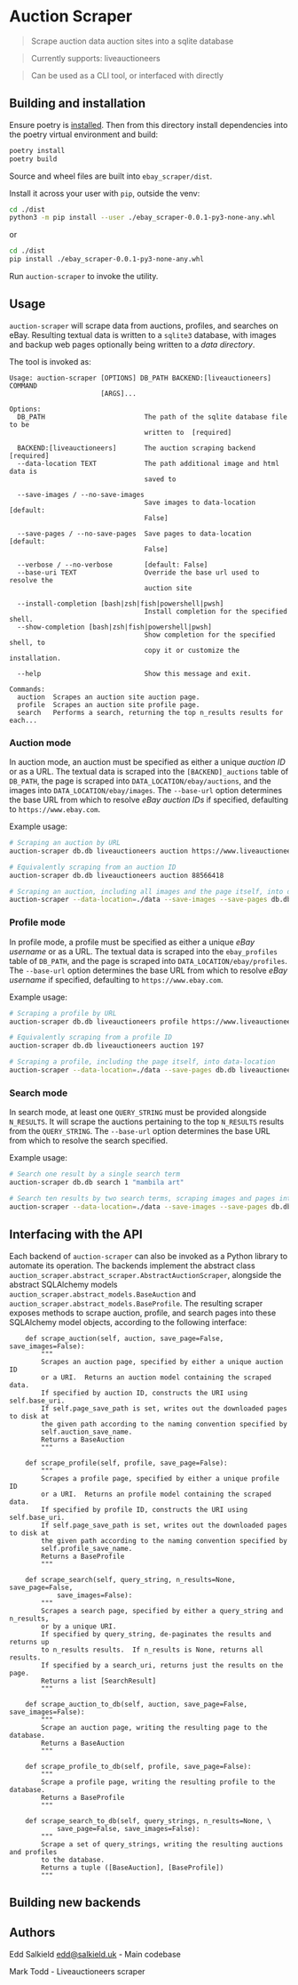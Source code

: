 # Auction Scraper

>  Scrape auction data auction sites into a sqlite database

> Currently supports: liveauctioneers

> Can be used as a CLI tool, or interfaced with directly

## Building and installation

Ensure poetry is [installed](https://python-poetry.org/docs/#installation).  Then from this directory install dependencies into the poetry virtual environment and build:

```bash
poetry install
poetry build
```

Source and wheel files are built into `ebay_scraper/dist`.

Install it across your user with `pip`, outside the venv:
```bash
cd ./dist
python3 -m pip install --user ./ebay_scraper-0.0.1-py3-none-any.whl
```

or

```bash
cd ./dist
pip install ./ebay_scraper-0.0.1-py3-none-any.whl
```

Run `auction-scraper` to invoke the utility.

## Usage

`auction-scraper` will scrape data from auctions, profiles, and searches on eBay.  Resulting textual data is written to a `sqlite3` database, with images and backup web pages optionally being written to a _data directory_.

The tool is invoked as:

```
Usage: auction-scraper [OPTIONS] DB_PATH BACKEND:[liveauctioneers] COMMAND
                       [ARGS]...

Options:
  DB_PATH                         The path of the sqlite database file to be
                                  written to  [required]

  BACKEND:[liveauctioneers]       The auction scraping backend  [required]
  --data-location TEXT            The path additional image and html data is
                                  saved to

  --save-images / --no-save-images
                                  Save images to data-location  [default:
                                  False]

  --save-pages / --no-save-pages  Save pages to data-location  [default:
                                  False]

  --verbose / --no-verbose        [default: False]
  --base-uri TEXT                 Override the base url used to resolve the
                                  auction site

  --install-completion [bash|zsh|fish|powershell|pwsh]
                                  Install completion for the specified shell.
  --show-completion [bash|zsh|fish|powershell|pwsh]
                                  Show completion for the specified shell, to
                                  copy it or customize the installation.

  --help                          Show this message and exit.

Commands:
  auction  Scrapes an auction site auction page.
  profile  Scrapes an auction site profile page.
  search   Performs a search, returning the top n_results results for each...
```

### Auction mode
In auction mode, an auction must be specified as either a unique _auction ID_ or as a URL.  The textual data is scraped into the `[BACKEND]_auctions` table of `DB_PATH`, the page is scraped into `DATA_LOCATION/ebay/auctions`, and the images into `DATA_LOCATION/ebay/images`.  The `--base-url` option determines the base URL from which to resolve _eBay auction IDs_ if specified, defaulting to `https://www.ebay.com`.

Example usage:

```bash
# Scraping an auction by URL
auction-scraper db.db liveauctioneers auction https://www.liveauctioneers.com/item/88566418_cameroon-power-or-reliquary-figure

# Equivalently scraping from an auction ID
auction-scraper db.db liveauctioneers auction 88566418

# Scraping an auction, including all images and the page itself, into data-location
auction-scraper --data-location=./data --save-images --save-pages db.db liveauctioneers auction 88566418
```

### Profile mode
In profile mode, a profile must be specified as either a unique _eBay username_ or as a URL.  The textual data is scraped into the `ebay_profiles` table of `DB_PATH`, and the page is scraped into `DATA_LOCATION/ebay/profiles`.  The `--base-url` option determines the base URL from which to resolve _eBay username_ if specified, defaulting to `https://www.ebay.com`.

Example usage:

```bash
# Scraping a profile by URL
auction-scraper db.db liveauctioneers profile https://www.liveauctioneers.com/auctioneer/197/hindman/

# Equivalently scraping from a profile ID
auction-scraper db.db liveauctioneers auction 197

# Scraping a profile, including the page itself, into data-location
auction-scraper --data-location=./data --save-pages db.db liveauctioneers profile 197
```


### Search mode
In search mode, at least one `QUERY_STRING` must be provided alongside `N_RESULTS`.  It will scrape the auctions pertaining to the top `N_RESULTS` results from the `QUERY_STRING`.  The `--base-url` option determines the base URL from which to resolve the search specified.

Example usage:
```bash
# Search one result by a single search term
auction-scraper db.db search 1 "mambila art"

# Search ten results by two search terms, scraping images and pages into data-location
auction-scraper --data-location=./data --save-images --save-pages db.db search 10 "mambila" "mambilla"
```

## Interfacing with the API
Each backend of `auction-scraper` can also be invoked as a Python library to automate its operation.  The backends implement the abstract class `auction_scraper.abstract_scraper.AbstractAuctionScraper`, alongside the abstract SQLAlchemy models `auction_scraper.abstract_models.BaseAuction` and `auction_scraper.abstract_models.BaseProfile`.
The resulting scraper exposes methods to scrape auction, profile, and search pages into these SQLAlchemy model objects, according to the following interface:

```
    def scrape_auction(self, auction, save_page=False, save_images=False):
        """
        Scrapes an auction page, specified by either a unique auction ID
        or a URI.  Returns an auction model containing the scraped data.
        If specified by auction ID, constructs the URI using self.base_uri.
        If self.page_save_path is set, writes out the downloaded pages to disk at
        the given path according to the naming convention specified by
        self.auction_save_name.
        Returns a BaseAuction
        """
```

```
    def scrape_profile(self, profile, save_page=False):
        """
        Scrapes a profile page, specified by either a unique profile ID
        or a URI.  Returns an profile model containing the scraped data.
        If specified by profile ID, constructs the URI using self.base_uri.
        If self.page_save_path is set, writes out the downloaded pages to disk at
        the given path according to the naming convention specified by
        self.profile_save_name.
        Returns a BaseProfile
        """
```

```
    def scrape_search(self, query_string, n_results=None, save_page=False,
            save_images=False):
        """
        Scrapes a search page, specified by either a query_string and n_results,
        or by a unique URI.
        If specified by query_string, de-paginates the results and returns up
        to n_results results.  If n_results is None, returns all results.
        If specified by a search_uri, returns just the results on the page.
        Returns a list [SearchResult]
        """
```

```
    def scrape_auction_to_db(self, auction, save_page=False, save_images=False):
        """
        Scrape an auction page, writing the resulting page to the database.
        Returns a BaseAuction
        """
```

```
    def scrape_profile_to_db(self, profile, save_page=False):
        """
        Scrape a profile page, writing the resulting profile to the database.
        Returns a BaseProfile
        """
```

```
    def scrape_search_to_db(self, query_strings, n_results=None, \
            save_page=False, save_images=False):
        """
        Scrape a set of query_strings, writing the resulting auctions and profiles
        to the database.
        Returns a tuple ([BaseAuction], [BaseProfile])
        """
```

## Building new backends

## Authors
Edd Salkield <edd@salkield.uk>  - Main codebase

Mark Todd                       - Liveauctioneers scraper
